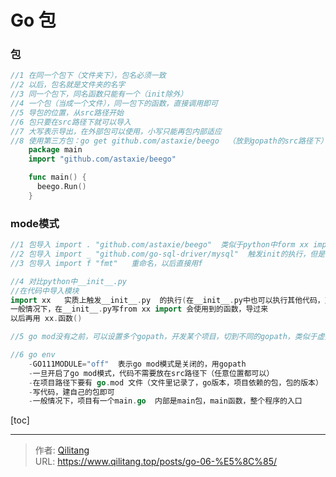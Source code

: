 # Go 包


### 包

```go
//1 在同一个包下（文件夹下），包名必须一致
//2 以后，包名就是文件夹的名字
//3 同一个包下，同名函数只能有一个（init除外）
//4 一个包（当成一个文件），同一包下的函数，直接调用即可
//5 导包的位置，从src路径开始
//6 包只要在src路径下就可以导入
//7 大写表示导出，在外部包可以使用，小写只能再包内部适应
//8 使用第三方包：go get github.com/astaxie/beego  （放到gopath的src路径下）
    package main
    import "github.com/astaxie/beego"

    func main() {
      beego.Run()
    }
```

### mode模式

```go
//1 包导入 import . "github.com/astaxie/beego"  类似于python中form xx import *
//2 包导入 import _ "github.com/go-sql-driver/mysql"  触发init的执行，但是不试用包内的函数
//3 包导入 import f "fmt"   重命名，以后直接用f

//4 对比python中__init__.py  
//在代码中导入模块
import xx   实质上触发__init__.py  的执行(在__init__.py中也可以执行其他代码，对应到go中就是init函数)
一般情况下，在__init__.py写from xx import 会使用到的函数，导过来
以后再用 xx.函数()

//5 go mod没有之前，可以设置多个gopath，开发某个项目，切到不同的gopath，类似于虚拟环境

//6 go env
	-GO111MODULE="off"  表示go mod模式是关闭的，用gopath
	-一旦开启了go mod模式，代码不需要放在src路径下（任意位置都可以）
	-在项目路径下要有 go.mod 文件（文件里记录了，go版本，项目依赖的包，包的版本）
	-写代码，建自己的包即可
	-一般情况下，项目有一个main.go  内部是main包，main函数，整个程序的入口
```

[toc]

---

> 作者: [Qilitang](https://github.com/qilitang)  
> URL: https://www.qilitang.top/posts/go-06-%E5%8C%85/  

